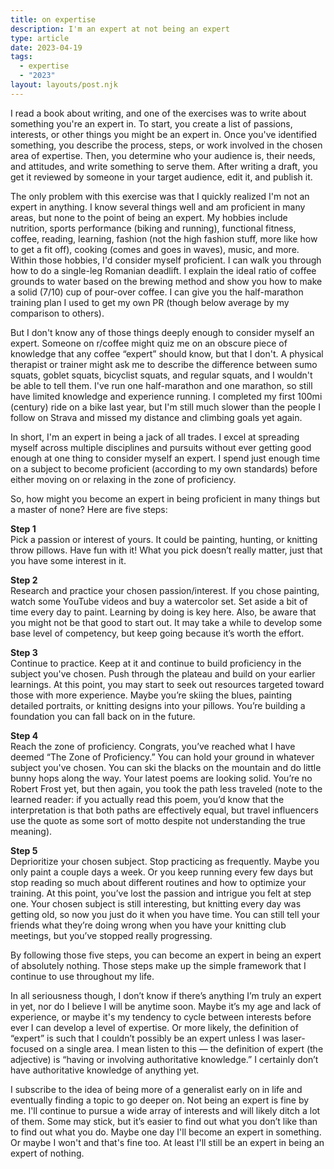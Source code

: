 ```yaml
---
title: on expertise
description: I'm an expert at not being an expert
type: article
date: 2023-04-19
tags:
  - expertise
  - "2023"
layout: layouts/post.njk
---
```


I read a book about writing, and one of the exercises was to write about something you're an expert in. To start, you create a list of passions, interests, or other things you might be an expert in. Once you've identified something, you describe the process, steps, or work involved in the chosen area of expertise. Then, you determine who your audience is, their needs, and attitudes, and write something to serve them. After writing a draft, you get it reviewed by someone in your target audience, edit it, and publish it.

The only problem with this exercise was that I quickly realized I'm not an expert in anything. I know several things well and am proficient in many areas, but none to the point of being an expert. My hobbies include nutrition, sports performance (biking and running), functional fitness, coffee, reading, learning, fashion (not the high fashion stuff, more like how to get a fit off), cooking (comes and goes in waves), music, and more. Within those hobbies, I'd consider myself proficient. I can walk you through how to do a single-leg Romanian deadlift. I explain the ideal ratio of coffee grounds to water based on the brewing method and show you how to make a solid (7/10) cup of pour-over coffee. I can give you the half-marathon training plan I used to get my own PR (though below average by my comparison to others).

But I don't know any of those things deeply enough to consider myself an expert. Someone on r/coffee might quiz me on an obscure piece of knowledge that any coffee “expert” should know, but that I don't. A physical therapist or trainer might ask me to describe the difference between sumo squats, goblet squats, bicyclist squats, and regular squats, and I wouldn't be able to tell them. I've run one half-marathon and one marathon, so still have limited knowledge and experience running. I completed my first 100mi (century) ride on a bike last year, but I'm still much slower than the people I follow on Strava and missed my distance and climbing goals yet again.

In short, I'm an expert in being a jack of all trades. I excel at spreading myself across multiple disciplines and pursuits without ever getting good enough at one thing to consider myself an expert. I spend just enough time on a subject to become proficient (according to my own standards) before either moving on or relaxing in the zone of proficiency.

So, how might you become an expert in being proficient in many things but a master of none? Here are five steps:


**Step 1** <br/>
Pick a passion or interest of yours. It could be painting, hunting, or knitting throw pillows. Have fun with it! What you pick doesn’t really matter, just that you have some interest in it.

**Step 2** <br/>
Research and practice your chosen passion/interest. If you chose painting, watch some YouTube videos and buy a watercolor set. Set aside a bit of time every day to paint. Learning by doing is key here. Also, be aware that you might not be that good to start out. It may take a while to develop some base level of competency, but keep going because it’s worth the effort.

**Step 3** <br/>
Continue to practice. Keep at it and continue to build proficiency in the subject you've chosen. Push through the plateau and build on your earlier learnings. At this point, you may start to seek out resources targeted toward those with more experience. Maybe you’re skiing the blues, painting detailed portraits, or knitting designs into your pillows. You’re building a foundation you can fall back on in the future.

**Step 4** <br/>
Reach the zone of proficiency. Congrats, you’ve reached what I have deemed “The Zone of Proficiency.” You can hold your ground in whatever subject you've chosen. You can ski the blacks on the mountain and do little bunny hops along the way. Your latest poems are looking solid. You’re no Robert Frost yet, but then again, you took the path less traveled (note to the learned reader: if you actually read this poem, you’d know that the interpretation is that both paths are effectively equal, but travel influencers use the quote as some sort of motto despite not understanding the true meaning).

**Step 5** <br/>
Deprioritize your chosen subject. Stop practicing as frequently. Maybe you only paint a couple days a week. Or you keep running every few days but stop reading so much about different routines and how to optimize your training. At this point, you’ve lost the passion and intrigue you felt at step one. Your chosen subject is still interesting, but knitting every day was getting old, so now you just do it when you have time. You can still tell your friends what they’re doing wrong when you have your knitting club meetings, but you’ve stopped really progressing.

By following those five steps, you can become an expert in being an expert of absolutely nothing. Those steps make up the simple framework that I continue to use throughout my life.

In all seriousness though, I don’t know if there’s anything I’m truly an expert in yet, nor do I believe I will be anytime soon. Maybe it’s my age and lack of experience, or maybe it's my tendency to cycle between interests before ever I can develop a level of expertise. Or more likely, the definition of “expert” is such that I couldn’t possibly be an expert unless I was laser-focused on a single area. I mean listen to this — the definition of expert (the adjective) is “having or involving authoritative knowledge.” I certainly don’t have authoritative knowledge of anything yet.

I subscribe to the idea of being more of a generalist early on in life and eventually finding a topic to go deeper on. Not being an expert is fine by me. I'll continue to pursue a wide array of interests and will likely ditch a lot of them. Some may stick, but it’s easier to find out what you don’t like than to find out what you do. Maybe one day I'll become an expert in something. Or maybe I won't and that's fine too. At least I'll still be an expert in being an expert of nothing.
